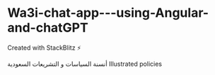 # Wa3i-chat-app---using-Angular-and-chatGPT
Created with StackBlitz ⚡️

أنسنة السياسات و التشريعات
السعودية
Illustrated policies

